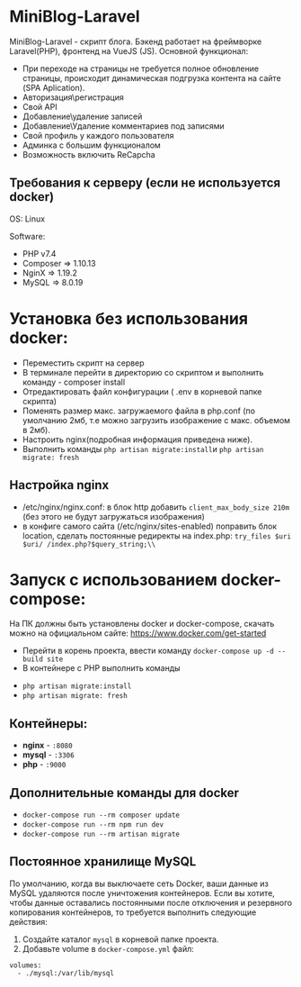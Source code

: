 # MiniBlog-Laravel

MiniBlog-Laravel - скрипт блога. Бэкенд работает на фреймворке Laravel(PHP), фронтенд на VueJS (JS).
Основной функционал:

* При переходе на страницы не требуется полное обновление страницы, происходит динамическая подгрузка контента на сайте (SPA Aplication).
* Авторизация\регистрация
* Свой API
* Добавление\удаление записей
* Добавление\Удаление комментариев под записями
* Свой профиль у каждого пользователя
* Админка с большим функционалом
* Возможность включить ReCapcha

## Требования к серверу (если не используется docker)
OS: Linux

Software: 
  * PHP v7.4
  * Composer => 1.10.13
  * NginX => 1.19.2
  * MySQL => 8.0.19
  
# Установка без использования docker:

* Переместить скрипт на сервер
* В терминале перейти в директорию со скриптом и выполнить команду - composer install
* Отредактировать файл конфигурации ( .env в корневой папке скрипта)
* Поменять размер макс. загружаемого файла в php.conf (по умолчанию 2мб, т.е можно загрузить изображение с макс. объемом в 2мб).
* Настроить nginx(подробная информация приведена ниже).
* Выполнить команды `php artisan migrate:install`и `php artisan migrate: fresh`

## Настройка nginx
* /etc/nginx/nginx.conf: в блок http добавить `client_max_body_size 210m` (без этого не будут загружаться изображения)
* в конфиге самого сайта (/etc/nginx/sites-enabled) поправить блок location, сделать постоянные редиректы на index.php: `try_files $uri $uri/ /index.php?$query_string;\\`


# Запуск с использованием docker-compose:

На ПК должны быть установлены docker и docker-compose, 
скачать можно на официальном сайте: https://www.docker.com/get-started

* Перейти в корень проекта, ввести команду `docker-compose up -d --build site`
* В контейнере с PHP выполнить команды
- `php artisan migrate:install`
- `php artisan migrate: fresh`

## Контейнеры: 
- **nginx** - `:8080`
- **mysql** - `:3306`
- **php** - `:9000`

## Дополнительные команды для docker
- `docker-compose run --rm composer update`
- `docker-compose run --rm npm run dev`
- `docker-compose run --rm artisan migrate` 

## Постоянное хранилище MySQL


По умолчанию, когда вы выключаете сеть Docker, ваши данные из MySQL удаляются после уничтожения контейнеров. Если вы хотите, чтобы данные оставались постоянными после отключения и резервного копирования контейнеров, то требуется выполнить следующие действия:

1. Создайте каталог `mysql` в корневой папке проекта.
2. Добавьте volume в `docker-compose.yml` файл:

```
volumes:
  - ./mysql:/var/lib/mysql
```
